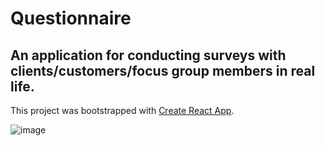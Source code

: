 # Questionnaire

## An application for conducting surveys with clients/customers/focus group members in real life.

This project was bootstrapped with [Create React App](https://github.com/facebook/create-react-app).

![image](https://user-images.githubusercontent.com/112722061/223612778-6eec336e-c22c-4acf-9fee-a1cca110fa73.png)
